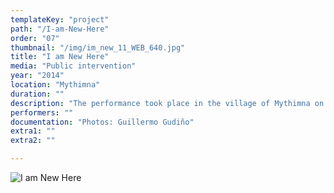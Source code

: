 ```yaml
---
templateKey: "project"
path: "/I-am-Νew-Ηere"
order: "07"
thumbnail: "/img/im_new_11_WEB_640.jpg"
title: "I am Νew Ηere"
media: "Public intervention"
year: "2014"
location: "Mythimna"
duration: ""
description: "The performance took place in the village of Mythimna on Lesvos, in the context of a collective workshop in public space, titled Apergias Ergon (The Labor of Work-Stop). I used the existing network of sound speakers which I found installed in the village as well as the network of the residents’ trust towards the administrative authorities. Through speakers installed in the streets, the members of the community were receiving directly information, announcements and instructions by the mayor. I met the mayor personally and asked him to read out my phrases via live transmission, in regular intervals, for the duration of a week. I left the exact timing of the announcements at his disposal. For the next ten days I remained on the island and was subject to the mayor’s unexpected interventions, as were the rest of the residents. One of those was the following: “ATTENTION! Emptiness between us!”"
performers: ""
documentation: "Photos: Guillermo Gudiño"
extra1: ""
extra2: ""

---
```

![I am Νew Ηere](/img/im_new_11_WEB_2880r.jpg)


